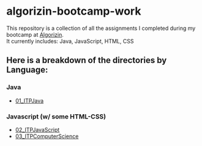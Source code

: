 # algorizin-bootcamp-work
This repository is a collection of all the assignments I completed during my bootcamp at [Algorizin](https://algorizin.com/).
<br>It currently includes: Java, JavaScript, HTML, CSS 

## Here is a breakdown of the directories by Language:

### Java
* [01_ITPJava](https://github.com/smeraldoflower/algorizin-bootcamp-work/tree/master/01_ITPJava)

### Javascript (w/ some HTML-CSS)
* [02_ITPJavaScript](https://github.com/smeraldoflower/algorizin-bootcamp-work/tree/master/02_ITPJavaScript)
* [03_ITPComputerScience](https://github.com/smeraldoflower/algorizin-bootcamp-work/tree/master/03_ITPComputerScience)
